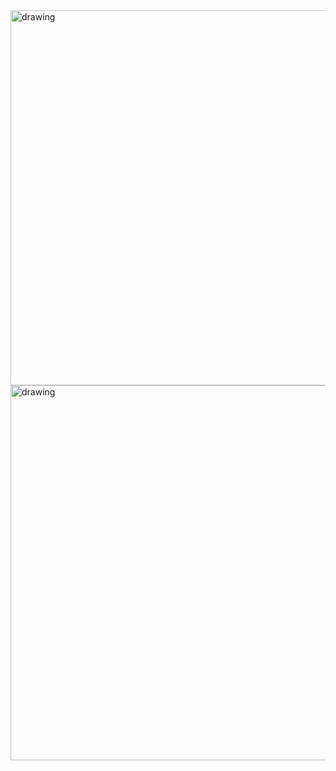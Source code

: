 

<img src="https://cdn.glitch.global/543f764f-08a7-443f-91af-e28134e95405/transfer3.png?v=1693259272061" alt="drawing" width="600"/>

<img src="https://cdn.glitch.global/543f764f-08a7-443f-91af-e28134e95405/transfer2.png?v=1693259270914" alt="drawing" width="600"/>
